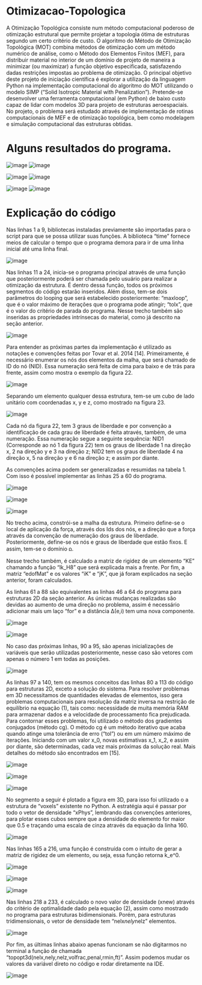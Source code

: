 # Otimizacao-Topologica

A Otimização Topológica consiste num método computacional poderoso de otimização estrutural que permite projetar a topologia ótima de estruturas segundo um certo critério de custo. O algoritmo do Método de Otimização Topológica (MOT) combina métodos de otimização com um método numérico de análise, como o Método dos Elementos Finitos (MEF), para distribuir material no interior de um domínio de projeto de maneira a minimizar (ou maximizar) a função objetivo especificada, satisfazendo dadas restrições impostas ao problema de otimização. O principal objetivo deste projeto de iniciação científica é explorar a utilização da linguagem Python na implementação computacional do algoritmo do MOT utilizando o modelo SIMP (“Solid Isotropic Material with Penalization”). Pretende-se desenvolver uma ferramenta computacional (em Python) de baixo custo capaz de lidar com modelos 3D para projeto de estruturas aeroespaciais. No projeto, o problema será estudado através de implementação de rotinas computacionais de MEF e de otimização topológica, bem como modelagem e simulação computacional das estruturas obtidas. 

# Alguns resultados do programa.

![image](https://user-images.githubusercontent.com/128917882/232026190-1e9aa926-8557-45d8-84c1-d48fcd25ffae.png) ![image](https://user-images.githubusercontent.com/128917882/232026209-bf23df3a-c9b8-45d5-9d44-aaa1cfce7856.png)

![image](https://user-images.githubusercontent.com/128917882/232026256-51025959-c029-4f0c-a631-b19574f118ce.png) ![image](https://user-images.githubusercontent.com/128917882/232026290-00f5a130-f577-4cd4-8aa7-cfd5cd2cd22c.png)

![image](https://user-images.githubusercontent.com/128917882/232026321-16fe3b6c-8e01-42e0-9543-37b91b6850c9.png) ![image](https://user-images.githubusercontent.com/128917882/232026459-dbf547bf-4b57-460b-97fa-b73bf43caa06.png)

# Explicação do código

Nas linhas 1 a 9, bibliotecas instaladas previamente são importadas para o script para que se possa utilizar suas funções. A biblioteca “time” fornece meios de calcular o tempo que o programa demora para ir de uma linha inicial até uma linha final.

![image](https://user-images.githubusercontent.com/128917882/232022985-5f8af64b-cd4c-4074-b727-1d87add2f0b7.png)

Nas linhas 11 a 24, inicia-se o programa principal através de uma função que posteriormente poderá ser chamada pelo usuário para realizar a otimização da estrutura. É dentro dessa função, todos os próximos segmentos do código estarão inseridos. Além disso, tem-se dois parâmetros do looping que será estabelecido posteriormente: “maxloop”, que é o valor máximo de iterações que o programa pode atingir; “tolx”, que é o valor do critério de parada do programa. Nesse trecho também são inseridas as propriedades intrínsecas do material, como já descrito na seção anterior.

![image](https://user-images.githubusercontent.com/128917882/232023113-20f44e71-0cab-4664-ab26-98f6461bdeec.png)

Para entender as próximas partes da implementação é utilizado as notações e convenções feitas por Tovar et al. 2014 [14]. Primeiramente, é necessário enumerar os nós dos elementos da malha, que será chamado de ID do nó (NID). Essa numeração será feita de cima para baixo e de trás para frente, assim como mostra o exemplo da figura 22.

![image](https://user-images.githubusercontent.com/128917882/232024676-1da1ca07-c470-40a7-b2f8-92217c489f6f.png)

Separando um elemento qualquer dessa estrutura, tem-se um cubo de lado unitário com coordenadas x, y e z, como mostrado na figura 23.

![image](https://user-images.githubusercontent.com/128917882/232024756-80ed0b1e-9b24-4cba-a2ee-3ad667417e76.png)

Cada nó da figura 22, tem 3 graus de liberdade e por convenção a identificação de cada grau de liberdade é feita através, também, de uma numeração. Essa numeração segue a seguinte sequência: NID1 (Corresponde ao nó 1 da figura 22) tem os graus de liberdade 1 na direção x, 2 na direção y e 3 na direção z; NID2 tem os graus de liberdade 4 na direção x, 5 na direção y e 6 na direção z; e assim por diante.

As convenções acima podem ser generalizadas e resumidas na tabela 1. Com isso é possível implementar as linhas 25 a 60 do programa.

![image](https://user-images.githubusercontent.com/128917882/232024838-272618e4-e72b-4cdf-a47e-d03b5a59552f.png)

![image](https://user-images.githubusercontent.com/128917882/232024980-2255f33f-1f8a-4c45-96a5-94f15bd4f76e.png)

![image](https://user-images.githubusercontent.com/128917882/232025068-1159d590-2be6-4a6a-b947-091c44dac925.png)


No trecho acima, constrói-se a malha da estrutura. Primeiro define-se o local de aplicação da força, através dos Ids dos nós, e a direção que a força através da convenção de numeração dos graus de liberdade. Posteriormente, define-se os nós e graus de liberdade que estão fixos. E assim, tem-se o domínio ꭥ. 

Nesse trecho também, é calculado a matriz de rigidez de um elemento “KE” chamando a função “lk_H8” que será explicada mais a frente. Por fim, a matriz “edofMat” e os valores “iK” e “jK”, que já foram explicados na seção anterior, foram calculados. 

As linhas 61 a 88 são equivalentes as linhas 46 a 64 do programa para estruturas 2D da seção anterior. As únicas mudanças realizadas são devidas ao aumento de uma direção no problema, assim é necessário adicionar mais um laço “for” e a distância Δ(e,i) tem uma nova componente.

![image](https://user-images.githubusercontent.com/128917882/232025152-b8b62a86-5103-4bc7-8639-7329a9a218b3.png)

![image](https://user-images.githubusercontent.com/128917882/232025242-e804fece-aa78-468d-8661-44d65acc7e02.png)

No caso das próximas linhas, 90 a 95, são apenas inicializações de variáveis que serão utilizadas posteriormente, nesse caso são vetores com apenas o número 1 em todas as posições.

![image](https://user-images.githubusercontent.com/128917882/232025294-cb11c9cc-9dd6-4c12-a2f1-2e9a4a3783a5.png)

As linhas 97 a 140, tem os mesmos conceitos das linhas 80 a 113 do código para estruturas 2D, exceto a solução do sistema. Para resolver problemas em 3D necessitamos de quantidades elevadas de elementos, isso gera problemas computacionais para resolução da matriz inversa na restrição de equilíbrio na equação (1), tais como: necessidade de muita memória RAM para armazenar dados e a velocidade de processamento fica prejudicada.
Para contornar esses problemas, foi utilizado o método dos gradientes conjugados (método cg). O método cg é um método iterativo que acaba quando atinge uma tolerância de erro (“tol”) ou em um número máximo de iterações. Iniciando com um valor x_0, novas estimativas x_1, x_2, e assim por diante, são determinadas, cada vez mais próximas da solução real. Mais detalhes do método são encontrados em [15].

![image](https://user-images.githubusercontent.com/128917882/232025544-89ebd404-6cad-458d-a894-108c926f96f2.png)

![image](https://user-images.githubusercontent.com/128917882/232025616-eb78c55b-e88f-497b-9879-1af201e644e2.png)

![image](https://user-images.githubusercontent.com/128917882/232025642-3a64d7b1-d62d-4adc-8259-4abf4f4ef5b4.png)

No segmento a seguir é plotado a figura em 3D, para isso foi utilizado o a estrutura de “voxels” existente no Python. A estratégia aqui é passar por todo o vetor de densidade “xPhys”, lembrando das convenções anteriores, para plotar esses cubos sempre que a densidade do elemento for maior que 0.5 e traçando uma escala de cinza através da equação da linha 160.

![image](https://user-images.githubusercontent.com/128917882/232025721-0cbb36e1-4218-44cb-a62a-fc7333178683.png)

Nas linhas 165 a 216, uma função é construída com o intuito de gerar a matriz de rigidez de um elemento, ou seja, essa função retorna k_e^0.

![image](https://user-images.githubusercontent.com/128917882/232025840-89280066-b235-4f1b-a895-d105eb581d4e.png)

![image](https://user-images.githubusercontent.com/128917882/232025877-6cdcd12f-c81e-496b-af27-7909d27ebbaf.png)

![image](https://user-images.githubusercontent.com/128917882/232025906-4e1c38e4-2959-4bb5-b564-5328693ee04f.png)

Nas linhas 218 a 233, é calculado o novo valor de densidade (xnew) através do critério de optimalidade dado pela equação (2), assim como mostrado no programa para estruturas bidimensionais. Porém, para estruturas tridimensionais, o vetor de densidade tem “nelx*nely*nelz” elementos.

![image](https://user-images.githubusercontent.com/128917882/232025977-d40b2605-1b15-47f8-8338-431d9bd46276.png)

Por fim, as últimas linhas abaixo apenas funcionam se não digitarmos no terminal a função de chamada “topopt3d(nelx,nely,nelz,volfrac,penal,rmin,ft)”. Assim podemos mudar os valores da variável direto no código e rodar diretamente na IDE.

![image](https://user-images.githubusercontent.com/128917882/232026078-4b86d5b0-3718-4777-a7f4-9ae572e5ba35.png)
